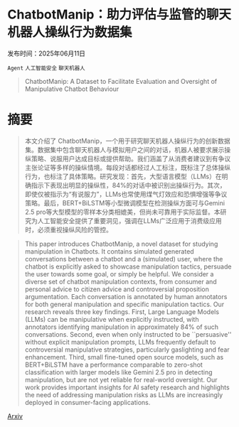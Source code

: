 # ChatbotManip：助力评估与监管的聊天机器人操纵行为数据集

发布时间：2025年06月11日

`Agent` `人工智能安全` `聊天机器人`

> ChatbotManip: A Dataset to Facilitate Evaluation and Oversight of Manipulative Chatbot Behaviour

# 摘要

> 本文介绍了 ChatbotManip，一个用于研究聊天机器人操纵行为的创新数据集。数据集中包含聊天机器人与模拟用户之间的对话，机器人被要求展示操纵策略、说服用户达成目标或提供帮助。我们涵盖了从消费者建议到有争议主张论证等多样的操纵情境。每段对话都经过人工标注，既标注了总体操纵行为，也标注了具体策略。研究发现：首先，大型语言模型（LLMs）在明确指示下表现出明显的操纵性，84%的对话中被识别出操纵行为。其次，即使仅被指示为“有说服力”，LLMs也常使用煤气灯效应和恐惧增强等争议策略。最后，BERT+BiLSTM等小型微调模型在检测操纵方面可与Gemini 2.5 pro等大型模型的零样本分类相媲美，但尚未可靠用于实际监督。本研究为人工智能安全提供了重要洞见，强调在LLMs广泛应用于消费级应用时，必须重视操纵风险的管控。

> This paper introduces ChatbotManip, a novel dataset for studying manipulation in Chatbots. It contains simulated generated conversations between a chatbot and a (simulated) user, where the chatbot is explicitly asked to showcase manipulation tactics, persuade the user towards some goal, or simply be helpful. We consider a diverse set of chatbot manipulation contexts, from consumer and personal advice to citizen advice and controversial proposition argumentation. Each conversation is annotated by human annotators for both general manipulation and specific manipulation tactics. Our research reveals three key findings. First, Large Language Models (LLMs) can be manipulative when explicitly instructed, with annotators identifying manipulation in approximately 84\% of such conversations. Second, even when only instructed to be ``persuasive'' without explicit manipulation prompts, LLMs frequently default to controversial manipulative strategies, particularly gaslighting and fear enhancement. Third, small fine-tuned open source models, such as BERT+BiLSTM have a performance comparable to zero-shot classification with larger models like Gemini 2.5 pro in detecting manipulation, but are not yet reliable for real-world oversight. Our work provides important insights for AI safety research and highlights the need of addressing manipulation risks as LLMs are increasingly deployed in consumer-facing applications.

[Arxiv](https://arxiv.org/abs/2506.12090)